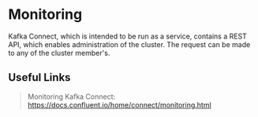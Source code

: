 # Monitoring

Kafka Connect, which is intended to be run as a service, contains a REST API, which enables administration of the cluster. 
The request can be made to any of the cluster member's.

## Useful Links

> Monitoring Kafka Connect: 
> https://docs.confluent.io/home/connect/monitoring.html